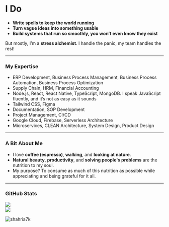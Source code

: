 # I Do  
- **Write spells to keep the world running**  
- **Turn vague ideas into something usable**  
- **Build systems that run so smoothly, you won’t even know they exist**  

But mostly, I’m a **stress alchemist**. I handle the panic, my team handles the rest!

---

### My Expertise  
- ERP Development, Business Process Management, Business Process Automation, Business Process Optimization  
- Supply Chain, HRM, Financial Accounting  
- Node.js, React, React Native, TypeScript, MongoDB. I speak JavaScript fluently, and it’s not as easy as it sounds  
- Tailwind CSS, Figma  
- Documentation, SOP Development  
- Project Management, CI/CD  
- Google Cloud, Firebase, Serverless Architecture  
- Microservices, CLEAN Architecture, System Design, Product Design  

---

### A Bit About Me  
- I love **coffee (espresso)**, **walking**, and **looking at nature**.  
- **Natural beauty**, **productivity**, and **solving people's problems** are the nutrition to my soul.  
- My purpose? To consume as much of this nutrition as possible while appreciating and being grateful for it all.  

---

### GitHub Stats  
![](https://raw.githubusercontent.com/shahria7k/shahria7k/main/profile-summary-card-output/dracula/3-stats.svg)  
![](https://raw.githubusercontent.com/shahria7k/shahria7k/main/profile-summary-card-output/dracula/2-most-commit-language.svg)  

<p><img align="center" src="https://github-readme-streak-stats.herokuapp.com/?user=shahria7k&theme=dark" alt="shahria7k" /></p>

